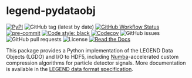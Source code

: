 # legend-pydataobj

[![PyPI](https://img.shields.io/pypi/v/legend-pydataobj?logo=pypi)](https://pypi.org/project/legend-pydataobj/)
![GitHub tag (latest by date)](https://img.shields.io/github/v/tag/legend-exp/legend-pydataobj?logo=git)
[![GitHub Workflow Status](https://img.shields.io/github/checks-status/legend-exp/legend-pydataobj/main?label=main%20branch&logo=github)](https://github.com/legend-exp/legend-pydataobj/actions)
[![pre-commit](https://img.shields.io/badge/pre--commit-enabled-brightgreen?logo=pre-commit&logoColor=white)](https://github.com/pre-commit/pre-commit)
[![Code style: black](https://img.shields.io/badge/code%20style-black-000000.svg)](https://github.com/psf/black)
[![Codecov](https://img.shields.io/codecov/c/github/legend-exp/legend-pydataobj?logo=codecov)](https://app.codecov.io/gh/legend-exp/legend-pydataobj)
![GitHub issues](https://img.shields.io/github/issues/legend-exp/legend-pydataobj?logo=github)
![GitHub pull requests](https://img.shields.io/github/issues-pr/legend-exp/legend-pydataobj?logo=github)
![License](https://img.shields.io/github/license/legend-exp/legend-pydataobj)
[![Read the Docs](https://img.shields.io/readthedocs/legend-pydataobj?logo=readthedocs)](https://legend-pydataobj.readthedocs.io)

This package provides a Python implementation of the LEGEND Data Objects (LGDO)
and I/O to HDF5, including [Numba](https://numba.pydata.org/)-accelerated custom
compression algorithms for particle detector signals. More documentation is
available in the
[LEGEND data format specification](https://legend-exp.github.io/legend-data-format-specs).

